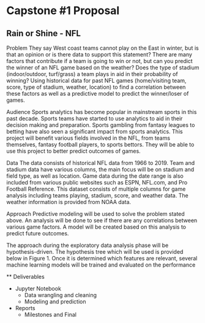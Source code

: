 # Capstone #1 Proposal
## Rain or Shine - NFL


Problem
They say West coast teams cannot play on the East in winter, but is that an opinion or is there data to support this statement? There are many factors that contribute if a team is going to win or not, but can you predict the winner of an NFL game based on the weather? Does the type of stadium (indoor/outdoor, turf/grass) a team plays in aid in their probability of winning?  Using historical data for past NFL games (home/visiting team, score, type of stadium, weather, location) to find a correlation between these factors as well as a predictive model to predict the winner/loser of games.


Audience
Sports analytics has become popular in mainstream sports in this past decade. Sports teams have started to use analytics to aid in their decision making and preparation. Sports gambling from fantasy leagues to betting have also seen a significant impact from sports analytics. This project will benefit various fields involved in the NFL, from teams themselves, fantasy football players, to sports bettors. They will be able to use this project to better predict outcomes of games.


Data
The data consists of historical NFL data from 1966 to 2019. Team and stadium data have various columns, the main focus will be on stadium and field type, as well as location. Game data during the date range is also included from various public websites such as ESPN, NFL.com, and Pro Football Reference. This dataset consists of multiple columns for game analysis including teams playing, stadium, score, and weather data. The weather information is provided from NOAA data. 


Approach
Predictive modeling will be used to solve the problem stated above. An analysis will be done to see if there are any correlations between various game factors. A model will be created based on this analysis to predict future outcomes. 


The approach during the exploratory data analysis phase will be hypothesis-driven.  The hypothesis tree which will be used is provided below in Figure 1. Once it is determined which features are relevant, several machine learning models will be trained and evaluated on the performance


** Deliverables 
* Jupyter Notebook
   * Data wrangling and cleaning
   * Modeling and prediction
* Reports
   * Milestones and Final

